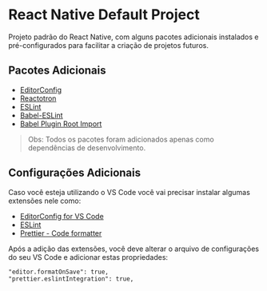 # React Native Default Project
Projeto padrão do React Native, com alguns pacotes adicionais instalados e pré-configurados para facilitar a criação de projetos futuros.

## Pacotes Adicionais
 - [EditorConfig](https://editorconfig.org/)
 - [Reactotron](https://github.com/infinitered/reactotron)
 - [ESLint](https://eslint.org/)
 - [Babel-ESLint](https://github.com/babel/babel-eslint)
 - [Babel Plugin Root Import](https://github.com/entwicklerstube/babel-plugin-root-import)

> Obs: Todos os pacotes foram adicionados apenas como dependências de desenvolvimento.

## Configurações Adicionais
Caso você esteja utilizando o VS Code você vai precisar instalar algumas extensões nele como:
- [EditorConfig for VS Code](https://marketplace.visualstudio.com/items?itemName=EditorConfig.EditorConfig)
- [ESLint](https://marketplace.visualstudio.com/items?itemName=dbaeumer.vscode-eslint)
- [Prettier - Code formatter](https://marketplace.visualstudio.com/items?itemName=esbenp.prettier-vscode)

Após a adição das extensões, você deve alterar o arquivo de configurações do seu VS Code e adicionar estas propriedades:

    "editor.formatOnSave": true,
    "prettier.eslintIntegration": true,
